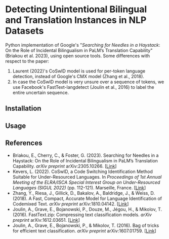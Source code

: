 # Detecting Unintentional Bilingual and Translation Instances in NLP Datasets
Python implementation of Google's "*Searching for Needles in a Haystack*: On the Role of Incidental Bilingualism in PaLM’s Translation Capability" (Briakou et al. 2023),
using open source tools. Some differences with respect to the paper:
1. Laurent (2022)'s CoSwID model is used for per-token language detection, instead of Google's CMX model (Zhang et al., 2018).
2. In case the CoSwID model is very unsure over a sequence of tokens, we use Facebook's FastText-langdetect (Joulin et al., 2016) to label the entire uncertain sequence.

## Installation


## Usage

## References
- Briakou, E., Cherry, C., & Foster, G. (2023). Searching for Needles in a Haystack: On the Role of Incidental Bilingualism in PaLM’s Translation Capability. *arXiv preprint* arXiv:2305.10266. [[Link](http://arxiv.org/abs/2305.10266)]
- Kevers, L. (2022). CoSwID, a Code Switching Identification Method Suitable for Under-Resourced Languages. In *Proceedings of 1st Annual Meeting of the ELRA/ISCA Special Interest Group on Under-Resourced Languages (SIGUL 2022)* (pp. 112-121). Marseille, France. [[Link](http://www.lrec-conf.org/proceedings/lrec2022/workshops/SIGUL/pdf/2022.sigul-1.15.pdf)]
- Zhang, Y., Riesa, J., Gillick, D., Bakalov, A., Baldridge, J., & Weiss, D. (2018). A Fast, Compact, Accurate Model for Language Identification of Codemixed Text. *arXiv preprint* arXiv:1810.04142. [[Link](http://arxiv.org/abs/1810.04142)]
- Joulin, A., Grave, E., Bojanowski, P., Douze, M., Jégou, H., & Mikolov, T. (2016). FastText.zip: Compressing text classification models. *arXiv preprint* arXiv:1612.03651. [[Link](https://arxiv.org/abs/1612.03651)]
- Joulin, A., Grave, E., Bojanowski, P., & Mikolov, T. (2016). Bag of tricks for efficient text classification. *arXiv preprint* arXiv:1607.01759. [[Link](https://arxiv.org/abs/1607.01759)]

